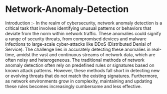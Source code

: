 # Network-Anomaly-Detection

Introduction :- In the realm of cybersecurity, network anomaly detection is a critical task that involves identifying unusual patterns or behaviors that deviate from the norm within network traffic. These anomalies could signify a range of security threats, from compromised devices and malware infections to large-scale cyber-attacks like DDoS (Distributed Denial of Service). The challenge lies in accurately detecting these anomalies in real-time, amidst the vast and continuous streams of network data, which are often noisy and heterogeneous.
The traditional methods of network anomaly detection often rely on predefined rules or signatures based on known attack patterns. However, these methods fall short in detecting new or evolving threats that do not match the existing signatures. Furthermore, as network environments grow in complexity, maintaining and updating these rules becomes increasingly cumbersome and less effective.
